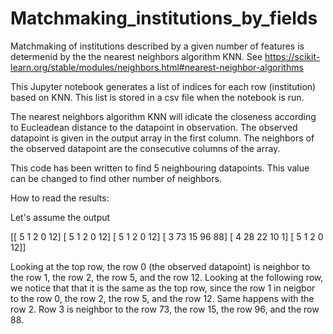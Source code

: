 # Matchmaking_institutions_by_fields

Matchmaking of institutions described by a given number of features is determenid by the the nearest neighbors algorithm KNN. See https://scikit-learn.org/stable/modules/neighbors.html#nearest-neighbor-algorithms

 This Jupyter notebook generates a list of indices for each row (institution) based on KNN. This list is stored in a csv file when the notebook is run.
 
 The nearest neighbors algorithm KNN will idicate the closeness according to Eucleadean distance to the datapoint in observation.
 The observed datapoint is given in the output array in the first column. The neighbors of the observed datapoint are the consecutive columns of the array.
 
 This code has been written to find 5 neighbouring datapoints. This value can be changed to find other number of neighbors.
 
 
 How to read the results:
 
Let's assume the output

[[  5   1   2   0  12]
 [  5   1   2   0  12]
 [  5   1   2   0  12]
 [  3  73  15  96  88]
 [  4  28  22  10   1]
 [  5   1   2   0  12]]
 
 Looking at the top row, the row 0 (the observed datapoint) is neighbor to the row 1, the row 2, the row 5, and the row 12.
 Looking at the following row, we notice that that it is the same as the top row, since the row 1 in neigbor to the row 0, the row 2, the row 5, and the row 12.
 Same happens with the row 2.
 Row 3 is neighbor to the row  73, the row 15, the row 96, and the row 88.
